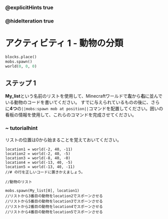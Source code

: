 ### @explicitHints true
### @hideIteration true 
# アクティビティ 1 - 動物の分類

```python
blocks.place()
mobs.spawn()
world(0, 0, 0)
```

## ステップ 1
**My_list**という名前のリストを使用して、Minecraftワールドで**左**から**右**に並んでいる動物のコードを書いてください。
すでに与えられているものの後に、さらに**4つ**の`||mobs:spawn mob at position||`コマンドを配置してください。囲いの看板の情報を使用して、これらのコマンドを完成させてください。

### ~ tutorialhint 
リストの位置は0から始まることを覚えておいてください。

```template 
location1 = world(-2, 40, -11)
location2 = world(-2, 40, -5)
location3 = world(-8, 40, -0)
location4 = world(-13, 40, -5)
location5 = world(-13, 40, -11)
//# の行を正しいコードに置きかえましょう。   

//動物のリスト

mobs.spawn(My_list[0], location1)
//リストから3番目の動物をlocation2でスポーンさせる
//リストから5番目の動物をlocation3でスポーンさせる
//リストから2番目の動物をlocation4でスポーンさせる
//リストから4番目の動物をlocation5でスポーンさせる
```
